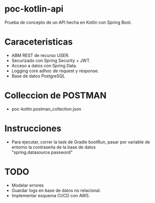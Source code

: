 # poc-kotlin-api
Prueba de concepto de un API hecha en Kotlin con Spring Boot.

# Caraceteristicas

* ABM REST de recurso USER.
* Securizado con Spring Security + JWT.
* Acceso a datos con Spring Data.
* Logging core adhoc de request y response.
* Base de datos PostgreSQL

# Colleccion de POSTMAN

* poc-kotlin.postman_collection.json

# Instrucciones

* Para ejecutar, correr la task de Gradle bootRun, pasar por variable de entorno la contraseña de la base de datos "spring.datasource.password"

# TODO

* Modelar errores
* Guardar logs en base de datos no relacional.
* Implementar esquema CI/CD con AWS.
